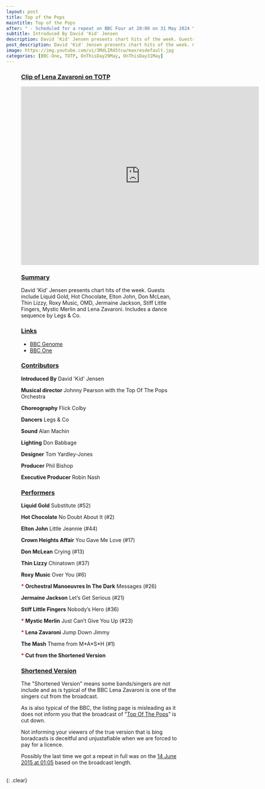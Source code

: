 ```yaml
---
layout: post
title: Top of the Pops
maintitle: Top of the Pops
after: " - Scheduled for a repeat on BBC Four at 20:00 on 31 May 2024 Yet again the repeat is the &quot;Shortened Version&quot;."
subtitle: Introduced By David 'Kid' Jensen
description: David 'Kid' Jensen presents chart hits of the week. Guests include Liquid Gold, Hot Chocolate, Elton John, Don McLean, Thin Lizzy, Roxy Music, OMD, Jermaine Jackson, Stiff Little Fingers, Mystic Merlin and Lena Zavaroni. Includes a dance sequence by Legs & Co.
post_description: David 'Kid' Jensen presents chart hits of the week. Guests include Liquid Gold, Hot Chocolate, Elton John, Don McLean, Thin Lizzy, Roxy Music, OMD, Jermaine Jackson, Stiff Little Fingers, Mystic Merlin and Lena Zavaroni. Includes a dance sequence by Legs & Co.
image: https://img.youtube.com/vi/3MdLIR45tcw/maxresdefault.jpg
categories: [BBC-One, TOTP, OnThisDay29May, OnThisDay31May]
---
```


<figure class="fig3">
<div class="Cardlayout">
<div class="CardItem">
<h3 id="infobox1" class="infobox"><a href="#infobox1">Clip of Lena Zavaroni on TOTP</a></h3>
</div>
<div class="CardItem split">
<div class="responsive-video"><iframe width="640px" height="480px" src="https://www.youtube.com/embed/3MdLIR45tcw?rel=0&showinfo=1" frameborder="0" allowfullscreen></iframe></div>
</div>
</div>
</figure>

<figure class="fig1">
<div class="Cardlayout">
<div class="CardItem">
<h3 id="infobox2" class="infobox"><a href="#infobox2">Summary</a></h3>
</div>
<div class="CardItem split">David 'Kid' Jensen presents chart hits of the week. Guests include Liquid Gold, Hot Chocolate, Elton John, Don McLean, Thin Lizzy, Roxy Music, OMD, Jermaine Jackson, Stiff Little Fingers, Mystic Merlin and Lena Zavaroni. Includes a dance sequence by Legs & Co.</div>
</div>
</figure>

<figure class="fig2">
<div class="Cardlayout link-card">
<div class="CardItem">
<h3 id="infobox3" class="infobox"><a href="#infobox3">Links</a></h3>
</div>
<div class="CardItem split">
<ul>
<li><a href="https://genome.ch.bbc.co.uk/204178ece93c4a47bccb26ca6899a9ad">BBC Genome</a></li>
<li><a href="https://www.bbc.co.uk/programmes/b05yt1c2">BBC One</a></li>
</ul>
</div>
</div>
</figure>

<figure class="fig3">
<div class="Cardlayout">
<div class="CardItem">
<h3 id="infobox4" class="infobox"><a href="#infobox4">Contributors</a></h3>
</div>
<div class="CardItem split">
<P><strong>Introduced By</strong> David 'Kid' Jensen</p>
<P><strong>Musical director</strong> Johnny Pearson with the Top Of The Pops Orchestra</p>
<P><strong>Choreography</strong> Flick Colby</p>
<P><strong>Dancers</strong> Legs & Co</p>
<P><strong>Sound</strong> Alan Machin</p>
<P><strong>Lighting</strong> Don Babbage</p>
<P><strong>Designer</strong> Tom Yardley-Jones</p>
<P><strong>Producer</strong> Phil Bishop</p>
<P><strong>Executive Producer</strong> Robin Nash</p>
</div>
</div>
</figure>

<figure class="fig3">
<div class="Cardlayout">
<div class="CardItem">
<h3 id="infobox5" class="infobox"><a href="#infobox5">Performers</a></h3>
</div>
<div class="CardItem split">
<P><strong>Liquid Gold</strong> Substitute (#52)</p>
<P><strong>Hot Chocolate</strong> No Doubt About It (#2)</p>
<P><strong>Elton John</strong> Little Jeannie (#44)</p>
<P><strong>Crown Heights Affair</strong> You Gave Me Love (#17)</p>
<P><strong>Don McLean</strong> Crying (#13)</p>
<P><strong>Thin Lizzy</strong> Chinatown (#37)</p>
<P><strong>Roxy Music</strong> Over You (#6)</p>
<P><strong><span style="color:red;">*</span> Orchestral Manoeuvres In The Dark</strong> Messages (#26)</p>
<P><strong>Jermaine Jackson</strong> Let&#8217;s Get Serious (#21)</p>
<P><strong>Stiff Little Fingers</strong> Nobody&#8217;s Hero (#36)</p>
<P><strong><span style="color:red;">*</span> Mystic Merlin</strong> Just Can&#8217;t Give You Up (#23)</p>
<P><strong><span style="color:red;">*</span> Lena Zavaroni</strong> Jump Down Jimmy</p>
<P><strong>The Mash</strong> Theme from M&#42;A&#42;S&#42;H (#1)</p>
<P><strong><span style="color:red;">*</span> Cut from the Shortened Version</strong></p>
</div>
</div>
</figure>

<figure class="fig3">
<div class="Cardlayout">
<div class="CardItem">
<h3 id="infobox6" class="infobox"><a href="#infobox6">Shortened Version</a></h3>
</div>
<div class="CardItem split">
<p>The &quot;Shortened Version&quot; means some bands/singers are not include and as is typical of the BBC Lena Zavaroni is one of the singers cut from the broadcast.</p>
<p>As is also typical of the BBC, the listing page is misleading as it does not inform you that the broadcast of &quot;<a class="external-link" href="https://www.bbc.co.uk/schedules/p00fzl6b/2024/05/31">Top Of The Pops</a>&quot; is cut down.</p>
<p>Not informing your viewers of the true version that is bing boradcasts is deceitful and unjustafiable when we are forced to pay for a licence.</p>
<P>Possibly the last time we got a repeat in full was on the <a class="external-link" href="https://www.bbc.co.uk/schedules/p00fzl6b/2015/06/13#:~:text=Herb.%20(R)-,01%3A05,-Top%20of%20the">14 June 2015 at 01:05</a> based on the broadcast length.</p>
</div>
</div>
</figure>

<br />{: .clear}

<style>
.link-card {height: 299px}
@media screen and (orientation:portrait) {.link-card {height: unset;}}
</style>

